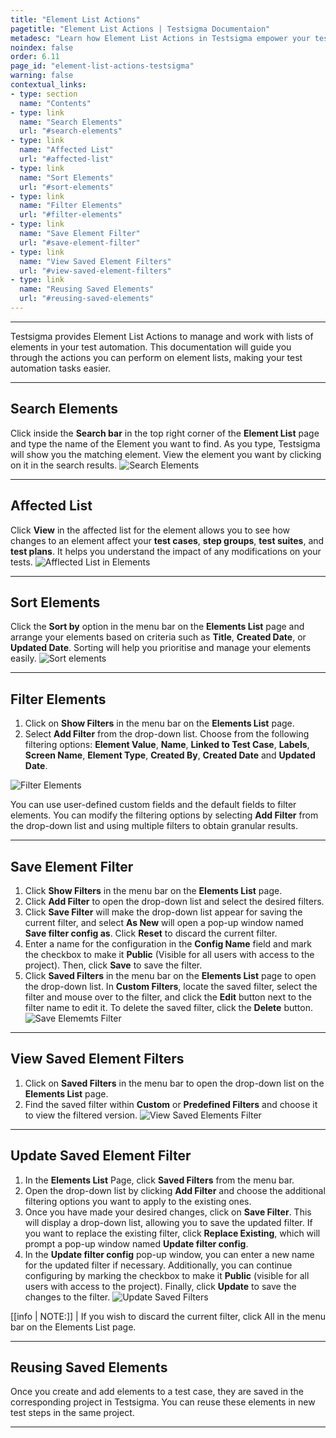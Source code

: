 ```yaml
---
title: "Element List Actions"
pagetitle: "Element List Actions | Testsigma Documentaion"
metadesc: "Learn how Element List Actions in Testsigma empower your test automation. Sort, filter, search, save, and manage elements efficiently for improved testing."
noindex: false
order: 6.11
page_id: "element-list-actions-testsigma"
warning: false
contextual_links:
- type: section
  name: "Contents"
- type: link
  name: "Search Elements"
  url: "#search-elements"
- type: link
  name: "Affected List"
  url: "#affected-list"
- type: link
  name: "Sort Elements"
  url: "#sort-elements"
- type: link
  name: "Filter Elements"
  url: "#filter-elements"
- type: link
  name: "Save Element Filter"
  url: "#save-element-filter"
- type: link
  name: "View Saved Element Filters"
  url: "#view-saved-element-filters"
- type: link
  name: "Reusing Saved Elements"
  url: "#reusing-saved-elements"
---
```


---

Testsigma provides Element List Actions to manage and work with lists of elements in your test automation. This documentation will guide you through the actions you can perform on element lists, making your test automation tasks easier.

---

## **Search Elements**

Click inside the **Search bar** in the top right corner of the **Element List** page and type the name of the Element you want to find. As you type, Testsigma will show you the matching element. View the element you want by clicking on it in the search results. ![Search Elements](https://s3.amazonaws.com/static-docs.testsigma.com/new_images/projects/applications/search_elements.gif)


---
## **Affected List**

Click **View** in the affected list for the element allows you to see how changes to an element affect your **test cases**, **step groups**, **test suites**, and **test plans**. It helps you understand the impact of any modifications on your tests. ![Afflected List in Elements](https://s3.amazonaws.com/static-docs.testsigma.com/new_images/projects/applications/affected_elementslist.gif)

---
## **Sort Elements**

Click the **Sort by** option in the menu bar on the **Elements List** page and arrange your elements based on criteria such as **Title**, **Created Date**, or **Updated Date**. Sorting will help you prioritise and manage your elements easily. ![Sort elements](https://s3.amazonaws.com/static-docs.testsigma.com/new_images/projects/applications/sort_elementslist.png)

---

## **Filter Elements**

1. Click on **Show Filters** in the menu bar on the **Elements List** page.
2. Select **Add Filter** from the drop-down list. Choose from the following filtering options: **Element Value**, **Name**, **Linked to Test Case**, **Labels**, **Screen Name**, **Element Type**, **Created By**, **Created Date** and **Updated Date**.

![Filter Elements](https://s3.amazonaws.com/static-docs.testsigma.com/new_images/projects/applications/filter_elementslist.gif)

You can use user-defined custom fields and the default fields to filter elements. You can modify the filtering options by selecting **Add Filter** from the drop-down list and using multiple filters to obtain granular results.

---

## **Save Element Filter**

1. Click **Show Filters** in the menu bar on the **Elements List** page.
2. Click **Add Filter** to open the drop-down list and select the desired filters.
3. Click **Save Filter** will make the drop-down list appear for saving the current filter, and select **As New** will open a pop-up window named **Save filter config as**. Click **Reset** to discard the current filter.
4. Enter a name for the configuration in the **Config Name** field and mark the checkbox to make it **Public** (Visible for all users with access to the project). Then, click **Save** to save the filter.
5. Click **Saved Filters** in the menu bar on the **Elements List** page to open the drop-down list. In **Custom Filters**, locate the saved filter, select the filter and mouse over to the filter, and click the **Edit** button next to the filter name to edit it. To delete the saved filter, click the **Delete** button. ![Save Elememts Filter](https://s3.amazonaws.com/static-docs.testsigma.com/new_images/projects/applications/save_elementslist.gif)

---

## **View Saved Element Filters**

1. Click on **Saved Filters** in the menu bar to open the drop-down list on the **Elements List** page.
2. Find the saved filter within **Custom** or **Predefined Filters** and choose it to view the filtered version. ![View Saved Elements Filter](https://s3.amazonaws.com/static-docs.testsigma.com/new_images/projects/applications/viewsaved_elementslist.png)

---

## **Update Saved Element Filter**

1. In the **Elements List** Page, click **Saved Filters** from the menu bar.
2. Open the drop-down list by clicking **Add Filter** and choose the additional filtering options you want to apply to the existing ones.
3. Once you have made your desired changes, click on **Save Filter**. This will display a drop-down list, allowing you to save the updated filter. If you want to replace the existing filter, click **Replace Existing**, which will prompt a pop-up window named **Update filter config**.
4. In the **Update filter config** pop-up window, you can enter a new name for the updated filter if necessary. Additionally, you can continue configuring by marking the checkbox to make it **Public** (visible for all users with access to the project). Finally, click **Update** to save the changes to the filter. ![Update Saved Filters](https://s3.amazonaws.com/static-docs.testsigma.com/new_images/projects/applications/updatesavedfilter_elementslist.gif)

[[info | NOTE:]]
| If you wish to discard the current filter, click All in the menu bar on the Elements List page.

---

## **Reusing Saved Elements**

Once you create and add elements to a test case, they are saved in the corresponding project in Testsigma. You can reuse these elements in new test steps in the same project. 

---